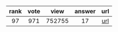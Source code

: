 
| rank | vote | view | answer | url |
|:-:|:-:|:-:|:-:|:-:|
|97|971|752755|17| [url](http://stackoverflow.com/questions/2846653/how-to-use-threading-in-python) |
